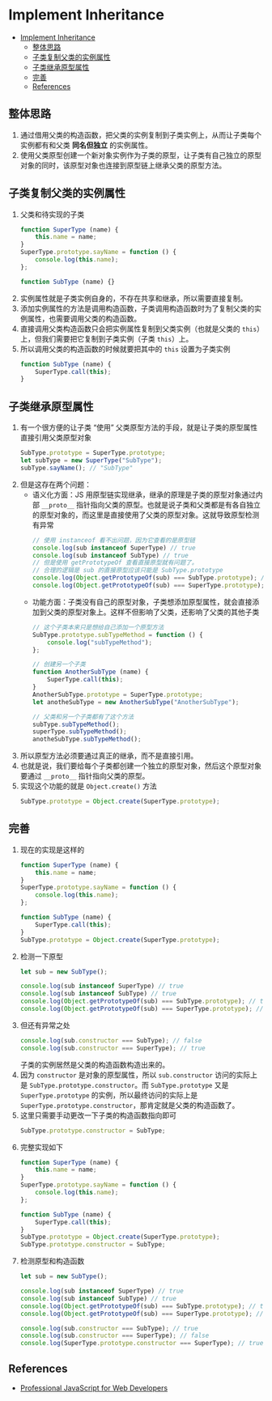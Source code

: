 # Implement Inheritance


<!-- TOC -->

- [Implement Inheritance](#implement-inheritance)
    - [整体思路](#整体思路)
    - [子类复制父类的实例属性](#子类复制父类的实例属性)
    - [子类继承原型属性](#子类继承原型属性)
    - [完善](#完善)
    - [References](#references)

<!-- /TOC -->


## 整体思路
1. 通过借用父类的构造函数，把父类的实例复制到子类实例上，从而让子类每个实例都有和父类 **同名但独立** 的实例属性。
2. 使用父类原型创建一个新对象实例作为子类的原型，让子类有自己独立的原型对象的同时，该原型对象也连接到原型链上继承父类的原型方法。


## 子类复制父类的实例属性
1. 父类和待实现的子类
    ```js
    function SuperType (name) {
        this.name = name;
    }
    SuperType.prototype.sayName = function () {
        console.log(this.name);
    };

    function SubType (name) {}
    ```
2. 实例属性就是子类实例自身的，不存在共享和继承，所以需要直接复制。
3. 添加实例属性的方法是调用构造函数，子类调用构造函数时为了复制父类的实例属性，也需要调用父类的构造函数。
4. 直接调用父类构造函数只会把实例属性复制到父类实例（也就是父类的 `this`）上，但我们需要把它复制到子类实例（子类 `this`）上。
5. 所以调用父类的构造函数的时候就要把其中的 `this` 设置为子类实例
    ```js
    function SubType (name) {
        SuperType.call(this);
    }
    ```


## 子类继承原型属性
1. 有一个很方便的让子类 “使用” 父类原型方法的手段，就是让子类的原型属性直接引用父类原型对象
    ```js
    SubType.prototype = SuperType.prototype;
    let subType = new SuperType("SubType");
    subType.sayName(); // "SubType"
    ```
2. 但是这存在两个问题：
    * 语义化方面：JS 用原型链实现继承，继承的原理是子类的原型对象通过内部 `__proto__` 指针指向父类的原型。也就是说子类和父类都是有各自独立的原型对象的，而这里是直接使用了父类的原型对象。这就导致原型检测有异常
        ```js
        // 使用 instanceof 看不出问题，因为它查看的是原型链
        console.log(sub instanceof SuperType) // true
        console.log(sub instanceof SubType) // true
        // 但是使用 getPrototypeOf 查看直接原型就有问题了。
        // 合理的逻辑是 sub 的直接原型应该只能是 SubType.prototype
        console.log(Object.getPrototypeOf(sub) === SubType.prototype); // true
        console.log(Object.getPrototypeOf(sub) === SuperType.prototype); // true
        ```
    * 功能方面：子类没有自己的原型对象，子类想添加原型属性，就会直接添加到父类的原型对象上。这样不但影响了父类，还影响了父类的其他子类
        ```js
        // 这个子类本来只是想给自己添加一个原型方法
        SubType.prototype.subTypeMethod = function () {
            console.log("subTypeMethod");
        };

        // 创建另一个子类
        function AnotherSubType (name) {
            SuperType.call(this);
        }
        AnotherSubType.prototype = SuperType.prototype;
        let anotheSubType = new AnotherSubType("AnotherSubType");
        
        // 父类和另一个子类都有了这个方法
        subType.subTypeMethod();
        superType.subTypeMethod();
        anotheSubType.subTypeMethod();
        ```
3. 所以原型方法必须要通过真正的继承，而不是直接引用。
4. 也就是说，我们要给每个子类都创建一个独立的原型对象，然后这个原型对象要通过 `__proto__` 指针指向父类的原型。
5. 实现这个功能的就是 `Object.create()` 方法
    ```js
    SubType.prototype = Object.create(SuperType.prototype);
    ```


## 完善
1. 现在的实现是这样的
    ```js
    function SuperType (name) {
        this.name = name;
    }
    SuperType.prototype.sayName = function () {
        console.log(this.name);
    };

    function SubType (name) {
        SuperType.call(this);
    }
    SubType.prototype = Object.create(SuperType.prototype);
2. 检测一下原型
    ```js
    let sub = new SubType();
    
    console.log(sub instanceof SuperType) // true
    console.log(sub instanceof SubType) // true
    console.log(Object.getPrototypeOf(sub) === SubType.prototype); // true
    console.log(Object.getPrototypeOf(sub) === SuperType.prototype); // false
    ```
3. 但还有异常之处
    ```js
    console.log(sub.constructor === SubType); // false
    console.log(sub.constructor === SuperType); // true
    ```
    子类的实例居然是父类的构造函数构造出来的。
3. 因为 `constructor` 是对象的原型属性，所以 `sub.constructor` 访问的实际上是 `SubType.prototype.constructor`。而 `SubType.prototype` 又是 `SuperType.prototype` 的实例，所以最终访问的实际上是 `SuperType.prototype.constructor`，那肯定就是父类的构造函数了。
4. 这里只需要手动更改一下子类的构造函数指向即可
    ```js
    SubType.prototype.constructor = SubType;
    ```
6. 完整实现如下
    ```js
    function SuperType (name) {
        this.name = name;
    }
    SuperType.prototype.sayName = function () {
        console.log(this.name);
    };

    function SubType (name) {
        SuperType.call(this);
    }
    SubType.prototype = Object.create(SuperType.prototype);
    SubType.prototype.constructor = SubType;
    ```
7. 检测原型和构造函数
    ```js
    let sub = new SubType();

    console.log(sub instanceof SuperType) // true
    console.log(sub instanceof SubType) // true
    console.log(Object.getPrototypeOf(sub) === SubType.prototype); // true
    console.log(Object.getPrototypeOf(sub) === SuperType.prototype); // false

    console.log(sub.constructor === SubType); // true
    console.log(sub.constructor === SuperType); // false
    console.log(SuperType.prototype.constructor === SuperType); // true
    ```


## References
* [Professional JavaScript for Web Developers](https://book.douban.com/subject/7157249/)
